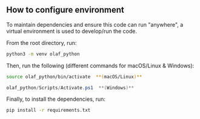 ## How to configure environment

To maintain dependencies and ensure this code can run "anywhere", a virtual environment is used to develop/run the code.

From the root directory, run:
```bash
python3 -m venv olaf_python
```

Then, run the following (different commands for macOS/Linux & Windows):
```bash
source olaf_python/bin/activate  **(macOS/Linux)**
```
```powershell
olaf_python/Scripts/Activate.ps1  **(Windows)**
```

Finally, to install the dependencies, run:
```bash
pip install -r requirements.txt
```